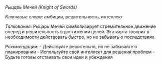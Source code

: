 *Рыцарь Мечей \(Knight of Swords\)*

*Ключевые слова:* амбиции, решительность, интеллект

*Толкование:* 
Рыцарь Мечей символизирует стремительное движение вперед и решительность в достижении целей\. Эта карта говорит о необходимости действовать быстро, но не забывать о последствиях\.

*Рекомендации:*
\- Действуйте решительно, но не забывайте о планировании
\- Используйте свой интеллект для решения проблем
\- Будьте готовы отстаивать свои идеи и убеждения
